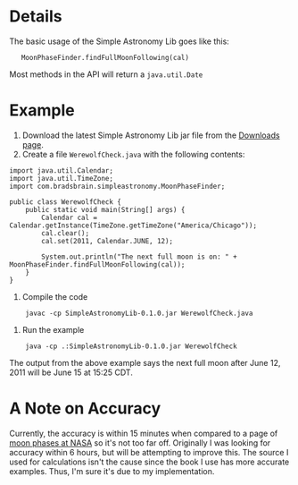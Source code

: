 # Details #

The basic usage of the Simple Astronomy Lib goes like this:
```
   MoonPhaseFinder.findFullMoonFollowing(cal)
```
Most methods in the API will return a `java.util.Date`

# Example #

  1. Download the latest Simple Astronomy Lib jar file from the [Downloads page](http://code.google.com/p/simple-astronomy-lib/downloads/list).
  1. Create a file `WerewolfCheck.java` with the following contents:
```
import java.util.Calendar;
import java.util.TimeZone;
import com.bradsbrain.simpleastronomy.MoonPhaseFinder;

public class WerewolfCheck {
    public static void main(String[] args) {
        Calendar cal = Calendar.getInstance(TimeZone.getTimeZone("America/Chicago"));
        cal.clear();
        cal.set(2011, Calendar.JUNE, 12);

        System.out.println("The next full moon is on: " + MoonPhaseFinder.findFullMoonFollowing(cal));
    }
}
```
  1. Compile the code
```
    javac -cp SimpleAstronomyLib-0.1.0.jar WerewolfCheck.java 
```
  1. Run the example
```
    java -cp .:SimpleAstronomyLib-0.1.0.jar WerewolfCheck 
```
The output from the above example says the next full moon after June 12, 2011 will be June 15 at 15:25 CDT.

# A Note on Accuracy #

Currently, the accuracy is within 15 minutes when compared to a page of [moon phases at NASA](http://eclipse.gsfc.nasa.gov/phase/phase2001gmt.html) so it's not too far off.  Originally I was looking for accuracy within 6 hours, but will be attempting to improve this. The source I used for calculations isn't the cause since the book I use has more accurate examples. Thus, I'm sure it's due to my implementation.